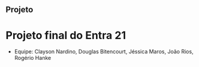 ## Projeto

# Projeto final do Entra 21

- Equipe: Clayson Nardino, Douglas Bitencourt, Jéssica Maros, João Rios, Rogério Hanke

